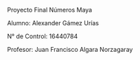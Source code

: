 Proyecto Final Números Maya

Alumno: Alexander Gámez Urías

N° de Control: 16440784

Profesor: Juan Francisco Algara Norzagaray
